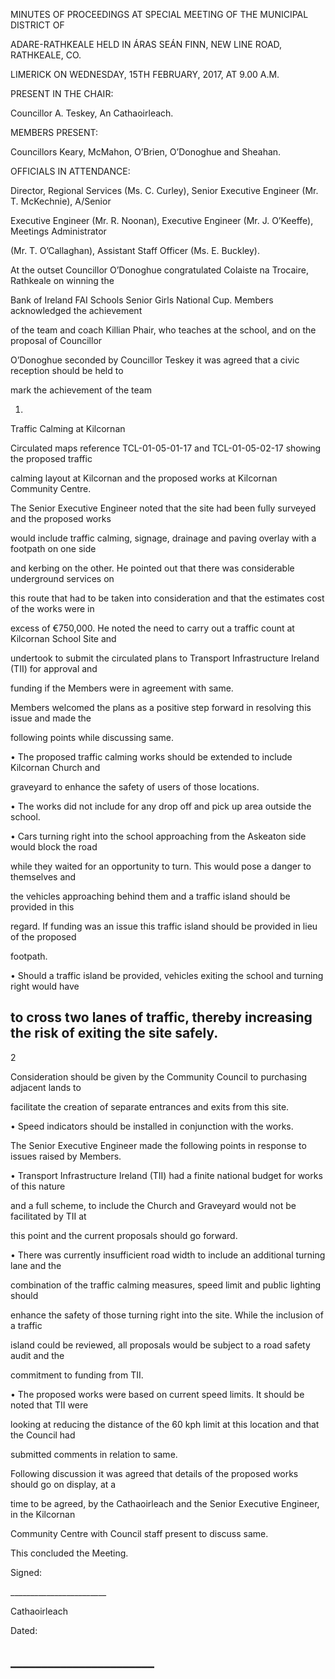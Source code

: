 MINUTES OF PROCEEDINGS AT SPECIAL MEETING OF THE MUNICIPAL DISTRICT OF

ADARE-RATHKEALE HELD IN ÁRAS SEÁN FINN, NEW LINE ROAD, RATHKEALE, CO.

LIMERICK ON WEDNESDAY, 15TH FEBRUARY, 2017, AT 9.00 A.M.

PRESENT IN THE CHAIR:

Councillor A. Teskey, An Cathaoirleach.

MEMBERS PRESENT:

Councillors Keary, McMahon, O’Brien, O’Donoghue and Sheahan.

OFFICIALS IN ATTENDANCE:

Director, Regional Services (Ms. C. Curley), Senior Executive Engineer (Mr. T. McKechnie), A/Senior

Executive Engineer (Mr. R. Noonan), Executive Engineer (Mr. J. O’Keeffe), Meetings Administrator

(Mr. T. O’Callaghan), Assistant Staff Officer (Ms. E. Buckley).

At the outset Councillor O’Donoghue congratulated Colaiste na Trocaire, Rathkeale on winning the

Bank of Ireland FAI Schools Senior Girls National Cup. Members acknowledged the achievement

of the team and coach Killian Phair, who teaches at the school, and on the proposal of Councillor

O’Donoghue seconded by Councillor Teskey it was agreed that a civic reception should be held to

mark the achievement of the team

1.

Traffic Calming at Kilcornan

Circulated maps reference TCL-01-05-01-17 and TCL-01-05-02-17 showing the proposed traffic

calming layout at Kilcornan and the proposed works at Kilcornan Community Centre.

The Senior Executive Engineer noted that the site had been fully surveyed and the proposed works

would include traffic calming, signage, drainage and paving overlay with a footpath on one side

and kerbing on the other. He pointed out that there was considerable underground services on

this route that had to be taken into consideration and that the estimates cost of the works were in

excess of €750,000. He noted the need to carry out a traffic count at Kilcornan School Site and

undertook to submit the circulated plans to Transport Infrastructure Ireland (TII) for approval and

funding if the Members were in agreement with same.

Members welcomed the plans as a positive step forward in resolving this issue and made the

following points while discussing same.

• The proposed traffic calming works should be extended to include Kilcornan Church and

graveyard to enhance the safety of users of those locations.

• The works did not include for any drop off and pick up area outside the school.

• Cars turning right into the school approaching from the Askeaton side would block the road

while they waited for an opportunity to turn. This would pose a danger to themselves and

the vehicles approaching behind them and a traffic island should be provided in this

regard. If funding was an issue this traffic island should be provided in lieu of the proposed

footpath.

• Should a traffic island be provided, vehicles exiting the school and turning right would have

to cross two lanes of traffic, thereby increasing the risk of exiting the site safely.
---
2

Consideration should be given by the Community Council to purchasing adjacent lands to

facilitate the creation of separate entrances and exits from this site.

• Speed indicators should be installed in conjunction with the works.

The Senior Executive Engineer made the following points in response to issues raised by Members.

• Transport Infrastructure Ireland (TII) had a finite national budget for works of this nature

and a full scheme, to include the Church and Graveyard would not be facilitated by TII at

this point and the current proposals should go forward.

• There was currently insufficient road width to include an additional turning lane and the

combination of the traffic calming measures, speed limit and public lighting should

enhance the safety of those turning right into the site. While the inclusion of a traffic

island could be reviewed, all proposals would be subject to a road safety audit and the

commitment to funding from TII.

• The proposed works were based on current speed limits. It should be noted that TII were

looking at reducing the distance of the 60 kph limit at this location and that the Council had

submitted comments in relation to same.

Following discussion it was agreed that details of the proposed works should go on display, at a

time to be agreed, by the Cathaoirleach and the Senior Executive Engineer, in the Kilcornan

Community Centre with Council staff present to discuss same.

This concluded the Meeting.

Signed:

\_\_\_\_\_\_\_\_\_\_\_\_\_\_\_\_\_\_\_\_\_\_\_\_

Cathaoirleach

Dated:

\_\_\_\_\_\_\_\_\_\_\_\_\_\_\_\_\_\_\_\_\_\_\_
---
